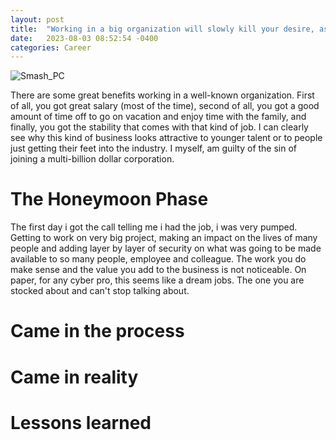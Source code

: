 ```yaml
---
layout: post
title:  "Working in a big organization will slowly kill your desire, as a security pro"
date:   2023-08-03 08:52:54 -0400
categories: Career
---
```

![Smash_PC](noodlefishh.github.io/_media/smash.gif)

There are some great benefits working in a well-known organization. First of all, you got great salary (most of the time), second of all, you got a good amount of time off to go on vacation and enjoy time with the family, and finally, you got the stability that comes with that kind of job. I can clearly see why this kind of business looks attractive to younger talent or to people just getting their feet into the industry. I myself, am guilty of the sin of joining a multi-billion dollar corporation. 

# The Honeymoon Phase
The first day i got the call telling me i had the job, i was very pumped. Getting to work on very big project, making an impact on the lives of many people and adding layer by layer of security on what was going to be made available to so many people, employee and colleague. The work you do make sense and the value you add to the business is not noticeable. On paper, for any cyber pro, this seems like a dream jobs. The one you are stocked about and can't stop talking about.

# Came in the process


# Came in reality



# Lessons learned



[def]: smash.gif